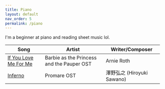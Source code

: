 ```yaml
---
title: Piano
layout: default
nav_order: 5
permalink: /piano
---
```


I'm a beginner at piano and reading sheet music lol.

| Song | Artist | Writer/Composer |
| ---- | ------ | --------------- |
| <a href="{{site.baseurl}}/tabs/piano_If_You_Love_Me_For_Me.pdf" target="_blank">If You Love Me For Me</a> <a href="https://www.youtube.com/watch?v=SMe10v_rRbo" target="_blank"><i class="fas fa-external-link-alt"></i></a> | Barbie as the Princess and the Pauper OST | Arnie Roth |
| <a href="{{site.baseurl}}/tabs/piano_Inferno.pdf" target="_blank">Inferno</a> <a href="https://youtu.be/-eRd8akV9Mk?feature=shared&t=107" target="_blank"><i class="fas fa-external-link-alt"></i></a> | Promare OST | 澤野弘之 (Hiroyuki Sawano)

